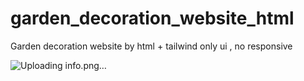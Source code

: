 # garden_decoration_website_html
Garden decoration website by html + tailwind only ui , no responsive

![Uploading info.png…]()

